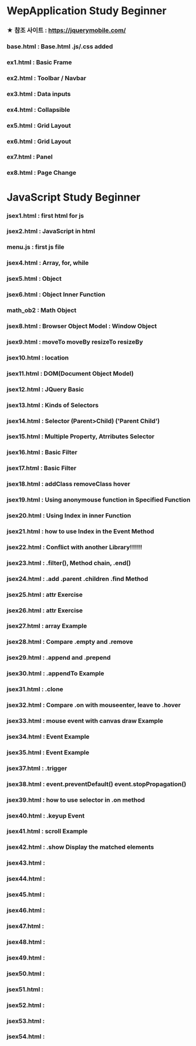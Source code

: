 # WepApplication Study Beginner

### ★ 참조 사이트 : https://jquerymobile.com/

### base.html : Base.html .js/.css added
### ex1.html : Basic Frame
### ex2.html : Toolbar / Navbar
### ex3.html : Data inputs
### ex4.html : Collapsible
### ex5.html : Grid Layout
### ex6.html : Grid Layout
### ex7.html : Panel
### ex8.html : Page Change

# JavaScript Study Beginner

### jsex1.html : first html for js
### jsex2.html : JavaScript in html
### menu.js : first js file
### jsex4.html : Array, for, while
### jsex5.html : Object
### jsex6.html : Object Inner Function
### math_ob2 : Math Object
### jsex8.html : Browser Object Model : Window Object
### jsex9.html : moveTo moveBy resizeTo resizeBy
### jsex10.html : location
### jsex11.html : DOM(Document Object Model)
### jsex12.html : JQuery Basic
### jsex13.html : Kinds of Selectors
### jsex14.html : Selector (Parent>Child) ('Parent Child')
### jsex15.html : Multiple Property, Atrributes Selector
### jsex16.html : Basic Filter
### jsex17.html : Basic Filter
### jsex18.html : addClass removeClass hover
### jsex19.html : Using anonymouse function in Specified Function
### jsex20.html : Using Index in inner Function
### jsex21.html : how to use Index in the Event Method
### jsex22.html : Conflict with another Library!!!!!!
### jsex23.html : .filter(), Method chain, .end()
### jsex24.html : .add .parent .children .find Method
### jsex25.html : attr Exercise
### jsex26.html : attr Exercise
### jsex27.html : array Example
### jsex28.html : Compare .empty and .remove
### jsex29.html : .append and .prepend
### jsex30.html : .appendTo Example
### jsex31.html : .clone
### jsex32.html : Compare .on with mouseenter, leave to .hover
### jsex33.html : mouse event with canvas draw Example
### jsex34.html : Event Example
### jsex35.html : Event Example
### jsex37.html : .trigger
### jsex38.html : event.preventDefault() event.stopPropagation()
### jsex39.html : how to use selector in .on method
### jsex40.html : .keyup Event
### jsex41.html : scroll Example
### jsex42.html : .show Display the matched elements
### jsex43.html : 
### jsex44.html : 
### jsex45.html : 
### jsex46.html : 
### jsex47.html : 
### jsex48.html : 
### jsex49.html : 
### jsex50.html : 
### jsex51.html : 
### jsex52.html : 
### jsex53.html : 
### jsex54.html : 


